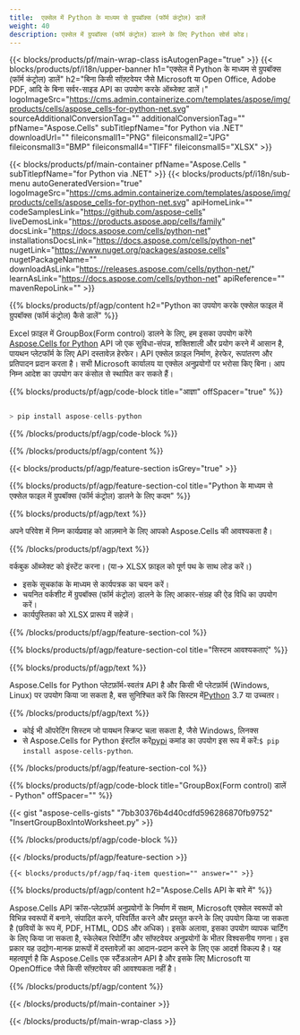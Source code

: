 ```yaml
---
title:  एक्सेल में Python के माध्यम से ग्रुपबॉक्स (फॉर्म कंट्रोल) डालें
weight: 40
description: एक्सेल में ग्रुपबॉक्स (फॉर्म कंट्रोल) डालने के लिए Python सोर्स कोड।
---
```

{{< blocks/products/pf/main-wrap-class isAutogenPage="true" >}}
{{< blocks/products/pf/i18n/upper-banner h1="एक्सेल में Python के माध्यम से ग्रुपबॉक्स (फॉर्म कंट्रोल) डालें" h2="बिना किसी सॉफ़्टवेयर जैसे Microsoft या Open Office, Adobe PDF, आदि के बिना सर्वर-साइड API का उपयोग करके ऑब्जेक्ट डालें।" logoImageSrc="https://cms.admin.containerize.com/templates/aspose/img/products/cells/aspose_cells-for-python-net.svg" sourceAdditionalConversionTag="" additionalConversionTag="" pfName="Aspose.Cells" subTitlepfName="for Python via .NET" downloadUrl="" fileiconsmall1="PNG" fileiconsmall2="JPG" fileiconsmall3="BMP" fileiconsmall4="TIFF" fileiconsmall5="XLSX" >}}

{{< blocks/products/pf/main-container pfName="Aspose.Cells " subTitlepfName="for Python via .NET" >}}
{{< blocks/products/pf/i18n/sub-menu autoGeneratedVersion="true" logoImageSrc="https://cms.admin.containerize.com/templates/aspose/img/products/cells/aspose_cells-for-python-net.svg" apiHomeLink="" codeSamplesLink="https://github.com/aspose-cells" liveDemosLink="https://products.aspose.app/cells/family" docsLink="https://docs.aspose.com/cells/python-net" installationsDocsLink="https://docs.aspose.com/cells/python-net" nugetLink="https://www.nuget.org/packages/aspose.cells" nugetPackageName="" downloadAsLink="https://releases.aspose.com/cells/python-net/" learnAsLink="https://docs.aspose.com/cells/python-net" apiReference="" mavenRepoLink="" >}}

{{% blocks/products/pf/agp/content h2="Python का उपयोग करके एक्सेल फाइल में ग्रुपबॉक्स (फॉर्म कंट्रोल) कैसे डालें" %}}

 Excel फ़ाइल में GroupBox(Form control) डालने के लिए, हम इसका उपयोग करेंगे
 [Aspose.Cells for Python](https://pypi.org/project/aspose-cells-python/) 
 API जो एक सुविधा-संपन्न, शक्तिशाली और प्रयोग करने में आसान है, पायथन प्लेटफॉर्म के लिए API दस्तावेज़ हेरफेर। API एक्सेल फ़ाइल निर्माण, हेरफेर, रूपांतरण और प्रतिपादन प्रदान करता है। सभी Microsoft कार्यालय या एक्सेल अनुप्रयोगों पर भरोसा किए बिना। आप निम्न आदेश का उपयोग कर कंसोल से स्थापित कर सकते हैं।

{{% blocks/products/pf/agp/code-block title="आज्ञा" offSpacer="true" %}}

```cs

> pip install aspose-cells-python

```

{{% /blocks/products/pf/agp/code-block %}}

{{% /blocks/products/pf/agp/content %}}

{{< blocks/products/pf/agp/feature-section isGrey="true" >}}

{{% blocks/products/pf/agp/feature-section-col title="Python के माध्यम से एक्सेल फाइल में ग्रुपबॉक्स (फॉर्म कंट्रोल) डालने के लिए कदम" %}}

{{% blocks/products/pf/agp/text %}}

अपने परिवेश में निम्न कार्यप्रवाह को आज़माने के लिए आपको Aspose.Cells की आवश्यकता है।

{{% /blocks/products/pf/agp/text %}}

वर्कबुक ऑब्जेक्ट को इंस्टेंट करना। (या-> XLSX फ़ाइल को पूर्ण पथ के साथ लोड करें।)
+ इसके सूचकांक के माध्यम से कार्यपत्रक का चयन करें।
+ चयनित वर्कशीट में ग्रुपबॉक्स (फॉर्म कंट्रोल) डालने के लिए आकार-संग्रह की ऐड विधि का उपयोग करें।
+ कार्यपुस्तिका को XLSX प्रारूप में सहेजें।

{{% /blocks/products/pf/agp/feature-section-col %}}

{{% blocks/products/pf/agp/feature-section-col title="सिस्टम आवश्यकताएं" %}}

{{% blocks/products/pf/agp/text %}}

Aspose.Cells for Python प्लेटफ़ॉर्म-स्वतंत्र API है और किसी भी प्लेटफ़ॉर्म (Windows, Linux) पर उपयोग किया जा सकता है, बस सुनिश्चित करें कि सिस्टम में[Python](https://www.python.org/downloads/) 3.7 या उच्चतर।
 
{{% /blocks/products/pf/agp/text %}}

-  कोई भी ऑपरेटिंग सिस्टम जो पायथन स्क्रिप्ट चला सकता है, जैसे Windows, लिनक्स
-  से Aspose.Cells for Python इंस्टॉल करें<a href="https://pypi.org/project/aspose-cells-python/">pypi</a> कमांड का उपयोग इस रूप में करें:<code>$ pip install aspose-cells-python</code>.

{{% /blocks/products/pf/agp/feature-section-col %}}

{{% blocks/products/pf/agp/code-block title="GroupBox(Form control) डालें - Python" offSpacer="" %}}

{{< gist "aspose-cells-gists" "7bb30376b4d40cdfd596286870fb9752" "InsertGroupBoxIntoWorksheet.py" >}}

{{% /blocks/products/pf/agp/code-block %}}

{{< /blocks/products/pf/agp/feature-section >}}

    {{< blocks/products/pf/agp/faq-item question="" answer="" >}}
 

<!-- aboutfile Starts -->

{{% blocks/products/pf/agp/content h2="Aspose.Cells API के बारे में" %}}

Aspose.Cells API क्रॉस-प्लेटफ़ॉर्म अनुप्रयोगों के निर्माण में सक्षम, Microsoft एक्सेल स्वरूपों को विभिन्न स्वरूपों में बनाने, संपादित करने, परिवर्तित करने और प्रस्तुत करने के लिए उपयोग किया जा सकता है (छवियों के रूप में, PDF, HTML, ODS और अधिक)। इसके अलावा, इसका उपयोग व्यापक चार्टिंग के लिए किया जा सकता है, स्केलेबल रिपोर्टिंग और सॉफ्टवेयर अनुप्रयोगों के भीतर विश्वसनीय गणना। इस प्रकार यह उद्योग-मानक प्रारूपों में दस्तावेज़ों का आदान-प्रदान करने के लिए एक आदर्श विकल्प है। यह महत्वपूर्ण है कि Aspose.Cells एक स्टैंडअलोन API है और इसके लिए Microsoft या OpenOffice जैसे किसी सॉफ़्टवेयर की आवश्यकता नहीं है।

{{% /blocks/products/pf/agp/content %}}



<!-- aboutfile Ends -->
<!--
{{< blocks/products/pf/agp/other-supported-section title="Other Supported Splitting Formats" subTitle="Using C#, One can also split large file into chunks of many other file formats including." >}}

{{< blocks/products/pf/agp/other-supported-section-item href="https://products.aspose.com/cells/net/splitter/ods/" name="ODS" description="OpenDocument Spreadsheet File" >}}
{{< blocks/products/pf/agp/other-supported-section-item href="https://products.aspose.com/cells/net/splitter/xls/" name="XLS" description="Excel Binary Format" >}}
{{< blocks/products/pf/agp/other-supported-section-item href="https://products.aspose.com/cells/net/splitter/xlsb/" name="XLSB" description="Binary Excel Workbook File" >}}
{{< blocks/products/pf/agp/other-supported-section-item href="https://products.aspose.com/cells/net/splitter/xlsm/" name="XLSM" description="Spreadsheet File" >}}

{{< /blocks/products/pf/agp/other-supported-section >}}

-->

{{< /blocks/products/pf/main-container >}}
    
{{< /blocks/products/pf/main-wrap-class >}}
